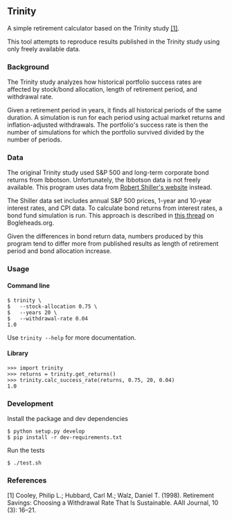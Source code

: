 ## Trinity

A simple retirement calculator based on the Trinity study
[[1]](#1).

This tool attempts to reproduce results published in the Trinity
study using only freely available data.

### Background

The Trinity study analyzes how historical portfolio success
rates are affected by stock/bond allocation, length of
retirement period, and withdrawal rate.

Given a retirement period in years, it finds all historical
periods of the same duration. A simulation is run for each
period using actual market returns and inflation-adjusted
withdrawals. The portfolio's success rate is then the number
of simulations for which the portfolio survived divided by
the number of periods.

### Data

The original Trinity study used S&P 500 and long-term corporate bond
returns from Ibbotson.
Unfortunately, the Ibbotson data is not freely available.
This program uses data from
[Robert Shiller's website](http://www.econ.yale.edu/~shiller/data.htm)
instead.

The Shiller data set includes annual S&P 500 prices, 1-year
and 10-year interest rates, and CPI data.
To calculate bond returns from interest rates, a bond fund simulation
is run. This approach is described in
[this thread](https://www.bogleheads.org/forum/viewtopic.php?t=179425)
on Bogleheads.org.

Given the differences in bond return data, numbers produced by
this program tend to differ more from published results as length
of retirement period and bond allocation increase.

### Usage

#### Command line
```
$ trinity \
$   --stock-allocation 0.75 \
$   --years 20 \
$   --withdrawal-rate 0.04
1.0
```
Use `trinity --help` for more documentation.

#### Library
```
>>> import trinity
>>> returns = trinity.get_returns()
>>> trinity.calc_success_rate(returns, 0.75, 20, 0.04)
1.0
```

### Development

Install the package and dev dependencies
```
$ python setup.py develop
$ pip install -r dev-requirements.txt
```

Run the tests
```
$ ./test.sh
```

### References

<a id="1">[1]</a>
Cooley, Philip L.; Hubbard, Carl M.; Walz, Daniel T. (1998).
Retirement Savings: Choosing a Withdrawal Rate That Is Sustainable.
AAII Journal, 10 (3): 16–21.
